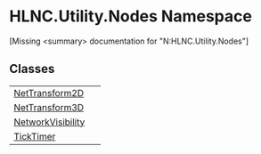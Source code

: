 # HLNC.Utility.Nodes Namespace


\[Missing &lt;summary&gt; documentation for "N:HLNC.Utility.Nodes"\]



## Classes
<table>
<tr>
<td><a href="T_HLNC_Utility_Nodes_NetTransform2D">NetTransform2D</a></td>
<td> </td></tr>
<tr>
<td><a href="T_HLNC_Utility_Nodes_NetTransform3D">NetTransform3D</a></td>
<td> </td></tr>
<tr>
<td><a href="T_HLNC_Utility_Nodes_NetworkVisibility">NetworkVisibility</a></td>
<td> </td></tr>
<tr>
<td><a href="T_HLNC_Utility_Nodes_TickTimer">TickTimer</a></td>
<td> </td></tr>
</table>